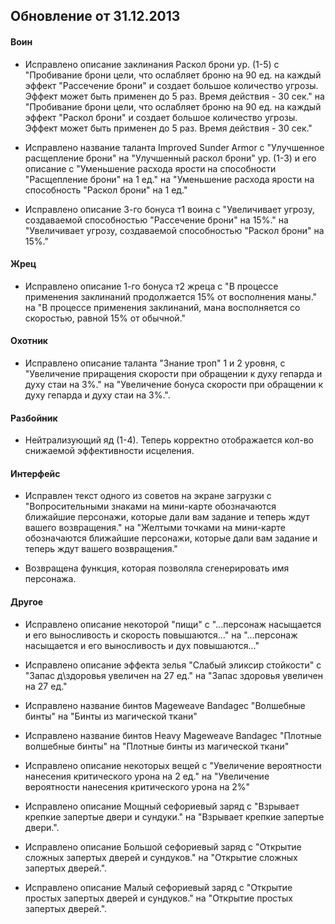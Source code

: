 ## Обновление от 31.12.2013

#### Воин
 
- Исправлено описание заклинания Раскол брони ур. (1-5) с
"Пробивание брони цели, что ослабляет броню на 90 ед. на каждый эффект "Рассечение брони" и создает большое количество угрозы. Эффект может быть применен до 5 раз. Время действия - 30 сек." на
"Пробивание брони цели, что ослабляет броню на 90 ед. на каждый эффект "Раскол брони" и создает большое количество угрозы. Эффект может быть применен до 5 раз. Время действия - 30 сек."
 
- Исправлено название таланта Improved Sunder Armor с "Улучшенное расщепление брони"  на "Улучшенный раскол брони" ур. (1-3) и его описание с
"Уменьшение расхода ярости на способности "Расщепление брони" на 1 ед." на
"Уменьшение расхода ярости на способность "Раскол брони" на 1 ед."
 
- Исправлено описание 3-го бонуса т1 воина с
"Увеличивает угрозу, создаваемой способностью "Рассечение брони" на 15%." на
"Увеличивает угрозу, создаваемой способностью "Раскол брони" на 15%."


#### Жрец
 
- Исправлено описание 1-го бонуса т2 жреца с
"В процессе применения заклинаний продолжается 15% от восполнения маны." на
"В процессе применения заклинаний, мана восполняется со скоростью, равной 15% от обычной."
 
 
#### Охотник
 
- Исправлено описание таланта "Знание троп" 1 и 2 уровня, с
"Увеличение приращения скорости при обращении к духу гепарда и духу стаи на 3%." на
"Увеличение бонуса скорости при обращении к духу гепарда и духу стаи на 3%.".
 
 
#### Разбойник
 
- Нейтрализующий яд (1-4). Теперь корректно отображается кол-во снижаемой эффективности исцеления.
 
 
#### Интерфейс
 
- Исправлен текст одного из советов на экране загрузки с
"Вопросительными знаками на мини-карте обозначаются ближайшие персонажи, которые дали вам задание и теперь ждут вашего возвращения." на
"Желтыми точками на мини-карте обозначаются ближайшие персонажи, которые дали вам задание и теперь ждут вашего возвращения."
 
- Возвращена функция, которая позволяла сгенерировать имя персонажа.
 
 
#### Другое
 
- Исправлено описание некоторой "пищи" с
"...персонаж насыщается и его выносливость и скорость повышаются..." на
"...персонаж насыщается и его выносливость и дух повышаются..."
 
- Исправлено описание эффекта зелья "Слабый эликсир стойкости" с
"Запас д\здоровья увеличен на 27 ед." на
"Запас здоровья увеличен на 27 ед."
 
- Исправлено название бинтов Mageweave Bandageс "Волшебные бинты" на "Бинты из магической ткани" 
 
- Исправлено название бинтов Heavy Mageweave Bandagec "Плотные волшебные бинты" на "Плотные бинты из магической ткани"
 
- Исправлено описание некоторых вещей с
"Увеличение вероятности нанесения критического урона на 2 ед." на
"Увеличение вероятности нанесения критического урона на 2%"
 
- Исправлено описание Мощный сефориевый заряд с
"Взрывает крепкие запертые двери и сундуки." на
"Взрывает крепкие запертые двери.".
 
- Исправлено описание Большой сефориевый заряд с
"Открытие сложных запертых дверей и сундуков." на
"Открытие сложных запертых дверей.".
 
- Исправлено описание Малый сефориевый заряд с
"Открытие простых запертых дверей и сундуков." на
"Открытие простых запертых дверей.".
